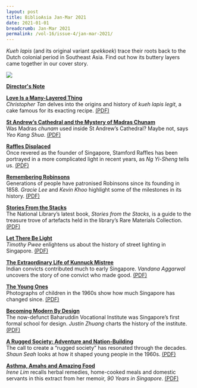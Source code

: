 ```yaml
---
layout: post
title: BiblioAsia Jan-Mar 2021
date: 2021-01-01
breadcrumb: Jan-Mar 2021
permalink: /vol-16/issue-4/jan-mar-2021/
---
```

*Kueh lapis* (and its original variant *spekkoek*) trace their roots back to the Dutch colonial period in Southeast Asia. Find out how its buttery layers came together in our cover story.

<img src="/images/Vol-16-issue-4/landing/Vol16_Iss4.jpg">

**[Director's Note](/vol-16/issue-4/jan-mar-2021/director-note)**

**[Love Is a Many-Layered Thing](/vol-16/issue-4/jan-mar-2021/kueh-lapis)**<br>*Christopher Tan* delves into the origins and history of *kueh lapis legit*, a cake famous for its exacting recipe. [(PDF)](/files/pdf/vol-16/issue-4/v16-issue4_Many%20Layered.pdf)

**[St Andrew’s Cathedral and the Mystery of Madras Chunam](/vol-16/issue-4/jan-mar-2021/st-andrew-cathedral)**<br>Was Madras *chunam* used inside St Andrew’s Cathedral? Maybe not, says *Yeo Kang Shua*. [(PDF)](/files/pdf/vol-16/issue-4/v16-issue4_Andrew%20Cathedral.pdf)

**[Raffles Displaced](/vol-16/issue-4/jan-mar-2021/raffles)**<br>Once revered as the founder of Singapore, Stamford Raffles has been portrayed in a more complicated light in recent years, as *Ng Yi-Sheng* tells us. [(PDF)](/files/pdf/vol-16/issue-4/v16-issue4_Raffles%20Displaced.pdf)

**[Remembering Robinsons](/vol-16/issue-4/jan-mar-2021/robinsons)**<br>Generations of people have patronised Robinsons since its founding in 1858. *Gracie Lee* and *Kevin Khoo* highlight some of the milestones in its history. [(PDF)](/files/pdf/vol-16/issue-4/v16-issue4_Robinsons.pdf)

**[Stories From the Stacks](/vol-16/issue-4/jan-mar-2021/stacks)**<br>The National Library’s latest book, *Stories from the Stacks*, is a guide to the treasure trove of artefacts held in the library’s Rare Materials Collection. [(PDF)](/files/pdf/vol-16/issue-4/v16-issue4_Stories%20Stacks.pdf)

**[Let There Be Light](/vol-16/issue-4/jan-mar-2021/light)**<br>*Timothy Pwee* enlightens us about the history of street lighting in Singapore. [(PDF)](/files/pdf/vol-16/issue-4/v16-issue4_Be%20Light.pdf)

**[The Extraordinary Life of Kunnuck Mistree](/vol-16/issue-4/jan-mar-2021/kunnuck)**<br>Indian convicts contributed much to early Singapore. *Vandana Aggarwal* uncovers the story of one convict who made good. [(PDF)](/files/pdf/vol-16/issue-4/v16-issue4_Kunnuck%20Mistree.pdf)

**[The Young Ones](/vol-16/issue-4/jan-mar-2021/young-ones)**<br>Photographs of children in the 1960s show how much Singapore has changed since. [(PDF)](/files/pdf/vol-16/issue-4/v16-issue4_Young%20Ones.pdf)

**[Becoming Modern By Design](/vol-16/issue-4/jan-mar-2021/modern-by-design)**<br>The now-defunct Baharuddin Vocational Institute was Singapore’s first formal school for design. *Justin Zhuang* charts the history of the institute. [(PDF)](/files/pdf/vol-16/issue-4/v16-issue4_Modern%20Design.pdf)

**[A Rugged Society: Adventure and Nation-Building](/vol-16/issue-4/jan-mar-2021/rugged-society)**<br>The call to create a “rugged society” has resonated through the decades. *Shaun Seah* looks at how it shaped young people in the 1960s. [(PDF)](/files/pdf/vol-16/issue-4/v16-issue4_Rugged%20Society.pdf)

**[Asthma, Amahs and Amazing Food](/vol-16/issue-4/jan-mar-2021/asthma)**<br>*Irene Lim* recalls herbal remedies, home-cooked meals and domestic servants in this extract from her memoir, *90 Years in Singapore*. [(PDF)](/files/pdf/vol-16/issue-4/v16-issue4_Asthma%20Amahs.pdf)